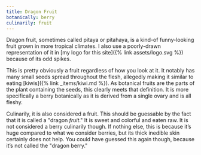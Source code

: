 ```yaml
---
title: Dragon Fruit
botanically: berry
culinarily: fruit
---
```

Dragon fruit, sometimes called pitaya or pitahaya, is a kind-of funny-looking fruit grown in more tropical climates. I also use a poorly-drawn representation of it in [my logo for this site]({% link assets/logo.svg %}) because of its odd spikes.

This is pretty obviously a fruit regardless of how you look at it. It notably has many small seeds spread throughout the flesh, allegedly making it similar to eating [kiwis]({% link _items/kiwi.md %}). As botanical fruits are the parts of the plant containing the seeds, this clearly meets that definition. It is more specifically a berry botanically as it is derived from a single ovary and is all fleshy.

Culinarily, it is also considered a fruit. This should be guessable by the fact that it is called a "dragon *fruit*." It is sweet and colorful and eaten raw. It is not considered a berry culinarily though. If nothing else, this is because it’s huge compared to what we consider berries, but its thick inedible skin certainly does not help. You could have guessed this again though, because it’s not called the "dragon berry."
